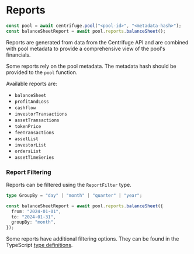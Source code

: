 # Reports

```ts
const pool = await centrifuge.pool("<pool-id>", "<metadata-hash>");
const balanceSheetReport = await pool.reports.balanceSheet();
```

Reports are generated from data from the Centrifuge API and are combined with pool metadata to provide a comprehensive view of the pool's financials.

Some reports rely on the pool metadata. The metadata hash should be provided to the `pool` function.

Available reports are:

- `balanceSheet`
- `profitAndLoss`
- `cashflow`
- `investorTransactions`
- `assetTransactions`
- `tokenPrice`
- `feeTransactions`
- `assetList`
- `investorList`
- `ordersList`
- `assetTimeSeries`

### Report Filtering

Reports can be filtered using the `ReportFilter` type.

```ts
type GroupBy = "day" | "month" | "quarter" | "year";

const balanceSheetReport = await pool.reports.balanceSheet({
  from: "2024-01-01",
  to: "2024-01-31",
  groupBy: "month",
});
```

Some reports have additional filtering options. They can be found in the TypeScript [type definitions](https://github.com/centrifuge/sdk/blob/main/src/types/reports.ts#L153).
